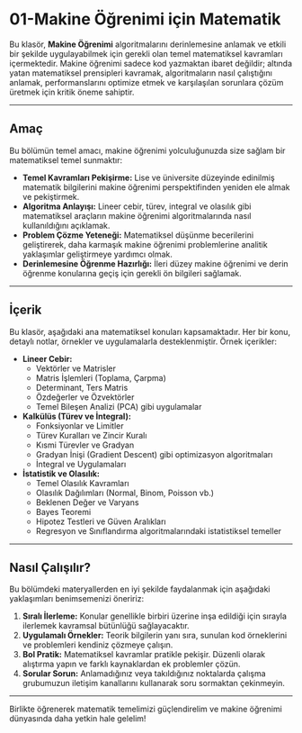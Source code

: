 # 01-Makine Öğrenimi için Matematik

Bu klasör, **Makine Öğrenimi** algoritmalarını derinlemesine anlamak ve etkili bir şekilde uygulayabilmek için gerekli olan temel matematiksel kavramları içermektedir. Makine öğrenimi sadece kod yazmaktan ibaret değildir; altında yatan matematiksel prensipleri kavramak, algoritmaların nasıl çalıştığını anlamak, performanslarını optimize etmek ve karşılaşılan sorunlara çözüm üretmek için kritik öneme sahiptir.

---

## Amaç

Bu bölümün temel amacı, makine öğrenimi yolculuğunuzda size sağlam bir matematiksel temel sunmaktır:

* **Temel Kavramları Pekişirme:** Lise ve üniversite düzeyinde edinilmiş matematik bilgilerini makine öğrenimi perspektifinden yeniden ele almak ve pekiştirmek.
* **Algoritma Anlayışı:** Lineer cebir, türev, integral ve olasılık gibi matematiksel araçların makine öğrenimi algoritmalarında nasıl kullanıldığını açıklamak.
* **Problem Çözme Yeteneği:** Matematiksel düşünme becerilerini geliştirerek, daha karmaşık makine öğrenimi problemlerine analitik yaklaşımlar geliştirmeye yardımcı olmak.
* **Derinlemesine Öğrenme Hazırlığı:** İleri düzey makine öğrenimi ve derin öğrenme konularına geçiş için gerekli ön bilgileri sağlamak.

---

## İçerik

Bu klasör, aşağıdaki ana matematiksel konuları kapsamaktadır. Her bir konu, detaylı notlar, örnekler ve uygulamalarla desteklenmiştir. Örnek içerikler:

* **Lineer Cebir:**
    * Vektörler ve Matrisler
    * Matris İşlemleri (Toplama, Çarpma)
    * Determinant, Ters Matris
    * Özdeğerler ve Özvektörler
    * Temel Bileşen Analizi (PCA) gibi uygulamalar
* **Kalkülüs (Türev ve İntegral):**
    * Fonksiyonlar ve Limitler
    * Türev Kuralları ve Zincir Kuralı
    * Kısmi Türevler ve Gradyan
    * Gradyan İnişi (Gradient Descent) gibi optimizasyon algoritmaları
    * İntegral ve Uygulamaları
* **İstatistik ve Olasılık:**
    * Temel Olasılık Kavramları
    * Olasılık Dağılımları (Normal, Binom, Poisson vb.)
    * Beklenen Değer ve Varyans
    * Bayes Teoremi
    * Hipotez Testleri ve Güven Aralıkları
    * Regresyon ve Sınıflandırma algoritmalarındaki istatistiksel temeller

---

## Nasıl Çalışılır?

Bu bölümdeki materyallerden en iyi şekilde faydalanmak için aşağıdaki yaklaşımları benimsemenizi öneririz:

1.  **Sıralı İlerleme:** Konular genellikle birbiri üzerine inşa edildiği için sırayla ilerlemek kavramsal bütünlüğü sağlayacaktır.
2.  **Uygulamalı Örnekler:** Teorik bilgilerin yanı sıra, sunulan kod örneklerini ve problemleri kendiniz çözmeye çalışın.
3.  **Bol Pratik:** Matematiksel kavramlar pratikle pekişir. Düzenli olarak alıştırma yapın ve farklı kaynaklardan ek problemler çözün.
4.  **Sorular Sorun:** Anlamadığınız veya takıldığınız noktalarda çalışma grubumuzun iletişim kanallarını kullanarak soru sormaktan çekinmeyin.

---

Birlikte öğrenerek matematik temelimizi güçlendirelim ve makine öğrenimi dünyasında daha yetkin hale gelelim!